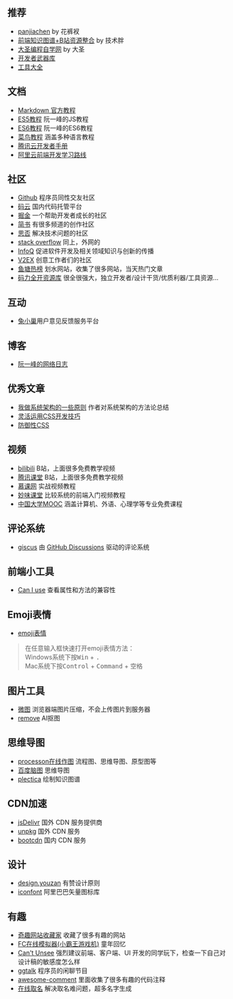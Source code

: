 ## 推荐
- [panjiachen](https://panjiachen.github.io/awesome-bookmarks/) by 花裤衩
- [前端知识图谱+B站资源整合](https://gitee.com/jishupang/web_atlas) by 技术胖
- [大圣编程自学网](https://shengxinjing.cn/) by 大圣
- [开发者武器库](https://devtool.tech/)
- [工具大全](https://www.fly63.com/tool/home.html)

## 文档
- [Markdown 官方教程](https://markdown.com.cn/basic-syntax/)
- [ES5教程](https://wangdoc.com/javascript/) 阮一峰的JS教程
- [ES6教程](http://es6.ruanyifeng.com/) 阮一峰的ES6教程
- [菜鸟教程](https://www.runoob.com/) 涵盖多种语言教程
- [腾讯云开发者手册](https://cloud.tencent.com/developer/devdocs)
- [阿里云前端开发学习路线](https://edu.aliyun.com/roadmap/frontend)

## 社区
- [Github](https://github.com/) 程序员同性交友社区
- [码云](https://gitee.com/) 国内代码托管平台
- [掘金](https://juejin.im/) 一个帮助开发者成长的社区
- [简书](https://www.jianshu.com/) 有很多频道的创作社区
- [思否](https://segmentfault.com/) 解决技术问题的社区
- [stack overflow](https://stackoverflow.com/) 同上，外网的
- [InfoQ](https://www.infoq.cn/topic/Front-end) 促进软件开发及相关领域知识与创新的传播
- [V2EX](https://www.v2ex.com/) 创意工作者们的社区
- [鱼塘热榜](https://mo.fish) 划水网站，收集了很多网站，当天热门文章
- [码力全开资源库](https://maliquankai.com/designnav/) 很全很强大，独立开发者/设计干货/优质利器/工具资源...

## 互动
- [兔小巢](https://txc.qq.com/)用户意见反馈服务平台


## 博客
- [阮一峰的网络日志](http://www.ruanyifeng.com/blog/)


## 优秀文章
- [我做系统架构的一些原则](https://coolshell.cn/articles/21672.html) 作者对系统架构的方法论总结
- [灵活运用CSS开发技巧](https://juejin.im/post/5d4d0ec651882549594e7293)
- [防御性CSS](https://ishadeed.com/article/defensive-css/)
## 视频
- [bilibili](https://www.bilibili.com/) B站，上面很多免费教学视频
- [腾讯课堂](https://ke.qq.com/) B站，上面很多免费教学视频
- [慕课网](https://www.imooc.com/) 实战视频教程
- [妙味课堂](https://www.miaov.com/) 比较系统的前端入门视频教程
- [中国大学MOOC](https://www.icourse163.org/) 涵盖计算机、外语、心理学等专业免费课程


## 评论系统

- [giscus](https://giscus.app/zh-CN) 由 [GitHub Discussions](https://docs.github.com/en/discussions) 驱动的评论系统



## 前端小工具
- [Can I use](https://caniuse.com/) 查看属性和方法的兼容性

## Emoji表情
- [emoji表情](https://emojipedia.org/)
> 在任意输入框快速打开emoji表情方法：<br/>
> Windows系统下按<kbd>Win</kbd> + <kbd>.</kbd><br/>
> Mac系统下按<kbd>Control</kbd> + <kbd>Command</kbd> + <kbd>空格</kbd>

## 图片工具
- [微图](https://devtool.tech/tiny-image) 浏览器端图片压缩，不会上传图片到服务器
- [remove](https://www.remove.bg/zh) AI抠图

## 思维导图
- [processon在线作图](https://www.processon.com/) 流程图、思维导图、原型图等
- [百度脑图](https://naotu.baidu.com) 思维导图
- [plectica](plectica.com) 绘制知识图谱


## CDN加速
- [jsDelivr](http://www.jsdelivr.com/) 国外 CDN 服务提供商
- [unpkg](https://unpkg.com/) 国外 CDN 服务
- [bootcdn](https://www.bootcdn.cn/) 国内 CDN 服务


## 设计
- [design.youzan](http://design.youzan.com/) 有赞设计原则
- [iconfont](https://www.iconfont.cn/) 阿里巴巴矢量图标库


## 有趣
- [奇趣网站收藏家](https://fuun.fun/) 收藏了很多有趣的网站
- [FC在线模拟器(小霸王游戏机)](https://game.xugaoyi.com/) 童年回忆
- [Can't Unsee](https://cantunsee.space/) 强烈建议前端、客户端、UI 开发的同学玩下，检查一下自己对设计稿的敏感度怎么样
- [ggtalk](https://talk.swift.gg/) 程序员的闲聊节目
- [awesome-comment](https://github.com/Blankj/awesome-comment) 里面收集了很多有趣的代码注释
- [在线取名](https://www.qmsjmfb.com/) 解决取名难问题，超多名字生成


